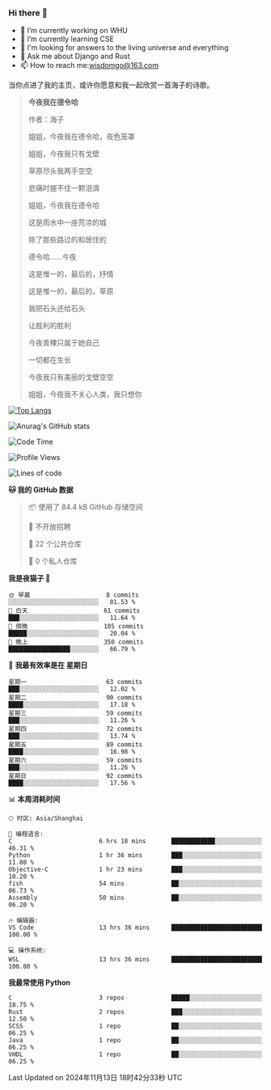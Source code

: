 ### Hi there 👋



- 🔭 I’m currently working on WHU
- 🌱 I’m currently learning CSE
- 🤔 I'm looking for answers to the living universe and everything
- 💬 Ask me about Django and Rust
- 📫 How to reach me:wisdomgo@163.com

当你点进了我的主页，或许你愿意和我一起欣赏一首海子的诗歌。

>**今夜我在德令哈**
>
>作者：海子
>
>姐姐，今夜我在德令哈，夜色笼罩
>
>姐姐，今夜我只有戈壁
>
>草原尽头我两手空空
>
>悲痛时握不住一颗泪滴
>
>姐姐，今夜我在德令哈
>
>这是雨水中一座荒凉的城
>
>除了那些路过的和居住的
>
>德令哈......今夜
>
>这是惟一的，最后的，抒情
>
>这是惟一的，最后的，草原
>
>我把石头还给石头
>
>让胜利的胜利
>
>今夜青稞只属于她自己
>
>一切都在生长
>
>今夜我只有美丽的戈壁空空
>
>姐姐，今夜我不关心人类，我只想你



[![Top Langs](https://github-readme-stats.vercel.app/api/top-langs/?username=wisdomgo&theme=onedark)](https://github.com/anuraghazra/github-readme-stats)

![Anurag's GitHub stats](https://github-readme-stats.vercel.app/api?username=wisdomgo&hide=contribs,stars&theme=synthwave)

<!--START_SECTION:waka-->
![Code Time](http://img.shields.io/badge/Code%20Time-325%20hrs%2021%20mins-blue)

![Profile Views](http://img.shields.io/badge/%E4%B8%AA%E4%BA%BA%E8%B5%84%E6%96%99%E8%A7%82%E7%9C%8B%E6%AC%A1%E6%95%B0-2-blue)

![Lines of code](https://img.shields.io/badge/%E4%BB%8E%E3%80%8CHello%20World%E3%80%8D%E8%B5%B7%E6%88%91%E5%B7%B2%E7%BB%8F%E5%86%99%E4%BA%86-639.5%20thousand%20%E8%A1%8C%E4%BB%A3%E7%A0%81-blue)

**🐱 我的 GitHub 数据** 

> 📦  使用了 84.4 kB GitHub 存储空间 
 > 
> 🚫 不开放招聘
 > 
> 📜 22 个公共仓库 
 > 
> 🔑 0 个私人仓库 
 > 
**我是夜猫子 🦉** 

```text
🌞 早晨                     8 commits           ░░░░░░░░░░░░░░░░░░░░░░░░░   01.53 % 
🌆 白天                     61 commits          ███░░░░░░░░░░░░░░░░░░░░░░   11.64 % 
🌃 傍晚                     105 commits         █████░░░░░░░░░░░░░░░░░░░░   20.04 % 
🌙 晚上                     350 commits         █████████████████░░░░░░░░   66.79 % 
```
📅 **我最有效率是在 星期日** 

```text
星期一                      63 commits          ███░░░░░░░░░░░░░░░░░░░░░░   12.02 % 
星期二                      90 commits          ████░░░░░░░░░░░░░░░░░░░░░   17.18 % 
星期三                      59 commits          ███░░░░░░░░░░░░░░░░░░░░░░   11.26 % 
星期四                      72 commits          ███░░░░░░░░░░░░░░░░░░░░░░   13.74 % 
星期五                      89 commits          ████░░░░░░░░░░░░░░░░░░░░░   16.98 % 
星期六                      59 commits          ███░░░░░░░░░░░░░░░░░░░░░░   11.26 % 
星期日                      92 commits          ████░░░░░░░░░░░░░░░░░░░░░   17.56 % 
```


📊 **本周消耗时间** 

```text
🕑︎ 时区: Asia/Shanghai

💬 编程语言: 
C                        6 hrs 18 mins       ████████████░░░░░░░░░░░░░   46.31 % 
Python                   1 hr 36 mins        ███░░░░░░░░░░░░░░░░░░░░░░   11.80 % 
Objective-C              1 hr 23 mins        ███░░░░░░░░░░░░░░░░░░░░░░   10.20 % 
fish                     54 mins             ██░░░░░░░░░░░░░░░░░░░░░░░   06.73 % 
Assembly                 50 mins             ██░░░░░░░░░░░░░░░░░░░░░░░   06.20 % 

🔥 编辑器: 
VS Code                  13 hrs 36 mins      █████████████████████████   100.00 % 

💻 操作系统: 
WSL                      13 hrs 36 mins      █████████████████████████   100.00 % 
```

**我最常使用 Python** 

```text
C                        3 repos             █████░░░░░░░░░░░░░░░░░░░░   18.75 % 
Rust                     2 repos             ███░░░░░░░░░░░░░░░░░░░░░░   12.50 % 
SCSS                     1 repo              ██░░░░░░░░░░░░░░░░░░░░░░░   06.25 % 
Java                     1 repo              ██░░░░░░░░░░░░░░░░░░░░░░░   06.25 % 
VHDL                     1 repo              ██░░░░░░░░░░░░░░░░░░░░░░░   06.25 % 
```




 Last Updated on 2024年11月13日 18时42分33秒 UTC
<!--END_SECTION:waka-->
